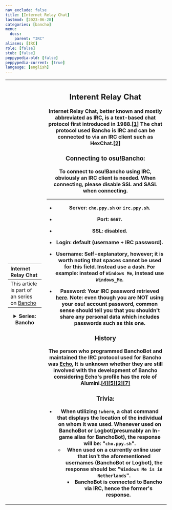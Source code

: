 ```yaml
---
nav_exclude: false
title: [Internet Relay Chat]
lastmod: [2023-06-28]
categories: [bancho]
menu:
  docs:
    parent: "IRC"
aliases: [IRC]
role: [false]
stub: [false]
peppypedia-old: [false]
peppypedia-current: [true]
langauge: [english]
---
```

<p hidden> I am aware of the multiple grammar issues present in this article, as it was somewhat rushed and I'm too lazy right now to be bothered (slightly because I didn't sleep at all last night).</p>

<!-- TODO: probably remove the "Trivia" section in the future and replace it with an section for citations.-->

<table>
<tbody><tr>
<th>

| Internet Relay Chat    |
|:---------------------------|
| This article is part of an series on [Bancho](.../Bancho.md) |
<details>
<summary>Series: Bancho</summary>
<br>

[Bancho](.../Bancho.md)

[Internet Relay Chat](.)

</details>

</th><th>

## Interent Relay Chat

Internet Relay Chat, better known and mostly abbreviated as IRC, is a text-based chat protocol first introduced in 1988.[[1]](https://en.wikipedia.org/wiki/Internet_Relay_Chat) The chat protocol used Bancho is IRC and can be connected to via an IRC client such as HexChat.[[2]](https://osu.ppy.sh/wiki/en/Community/Internet_Relay_Chat) 

### Connecting to osu!Bancho:

To connect to osu!Bancho using IRC, obviously an IRC client is needed. When connecting, please disable SSL and SASL when connecting.
___

- Server: `cho.ppy.sh` or `irc.ppy.sh`.

- Port: `6667`.

- SSL: disabled.

- Login: default (username + IRC password).

- Username: Self-explanatory, however; it is worth noting that spaces cannot be used for this field. Instead use a dash. For example: instead of `Windows Me`, instead use `Windows_Me`. 

- Password: Your IRC password retrieved [here](https://osu.ppy.sh/home/account/edit#legacy-api). Note: even though you are NOT using your osu! account password, common sense should tell you that you shouldn't share any personal data which includes passwords such as this one.

### History

The person who programmed BanchoBot and maintained the IRC protocol used for Bancho was [Echo](https://osu.ppy.sh/users/431), It is unknown whether they are still involved with the development of Bancho considering Echo's profile has the role of Alumini.[[4]](https://osu.ppy.sh/wiki/en/BanchoBot)[[5]](https://osu.ppy.sh/wiki/en/Bancho_%28server%29)[[2]](https://osu.ppy.sh/wiki/en/Community/Internet_Relay_Chat)[[7]](https://osu.ppy.sh/wiki/en/History_of_osu%21/2007#november)

### Trivia:

- When utilizing `!where`, a chat command that displays the location of the individual on whom it was used. Whenever used on BanchoBot or Logbot(presumably an In-game alias for BanchoBot), the response will be: "`cho.ppy.sh`".
  - When used on a currently online user that isn't the aforementioned usernames (BanchoBot or Logbot), the response should be: "`Windows Me is in Netherlands`".
    - BanchoBot is connected to Bancho via IRC, hence the former's response.
